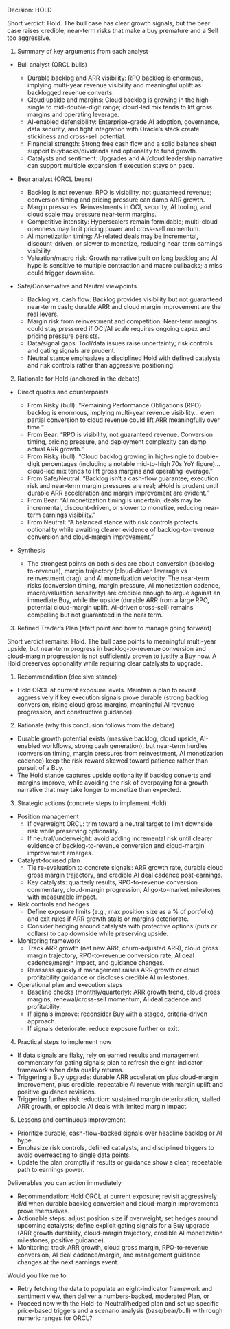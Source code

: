 Decision: HOLD

Short verdict: Hold. The bull case has clear growth signals, but the bear case raises credible, near-term risks that make a buy premature and a Sell too aggressive.

1) Summary of key arguments from each analyst

- Bull analyst (ORCL bulls)
  - Durable backlog and ARR visibility: RPO backlog is enormous, implying multi-year revenue visibility and meaningful uplift as backlogged revenue converts.
  - Cloud upside and margins: Cloud backlog is growing in the high-single to mid-double-digit range; cloud-led mix tends to lift gross margins and operating leverage.
  - AI-enabled defensibility: Enterprise-grade AI adoption, governance, data security, and tight integration with Oracle’s stack create stickiness and cross-sell potential.
  - Financial strength: Strong free cash flow and a solid balance sheet support buybacks/dividends and optionality to fund growth.
  - Catalysts and sentiment: Upgrades and AI/cloud leadership narrative can support multiple expansion if execution stays on pace.

- Bear analyst (ORCL bears)
  - Backlog is not revenue: RPO is visibility, not guaranteed revenue; conversion timing and pricing pressure can damp ARR growth.
  - Margin pressures: Reinvestments in OCI, security, AI tooling, and cloud scale may pressure near-term margins.
  - Competitive intensity: Hyperscalers remain formidable; multi-cloud openness may limit pricing power and cross-sell momentum.
  - AI monetization timing: AI-related deals may be incremental, discount-driven, or slower to monetize, reducing near-term earnings visibility.
  - Valuation/macro risk: Growth narrative built on long backlog and AI hype is sensitive to multiple contraction and macro pullbacks; a miss could trigger downside.

- Safe/Conservative and Neutral viewpoints
  - Backlog vs. cash flow: Backlog provides visibility but not guaranteed near-term cash; durable ARR and cloud margin improvement are the real levers.
  - Margin risk from reinvestment and competition: Near-term margins could stay pressured if OCI/AI scale requires ongoing capex and pricing pressure persists.
  - Data/signal gaps: Tool/data issues raise uncertainty; risk controls and gating signals are prudent.
  - Neutral stance emphasizes a disciplined Hold with defined catalysts and risk controls rather than aggressive positioning.

2) Rationale for Hold (anchored in the debate)

- Direct quotes and counterpoints
  - From Risky (bull): “Remaining Performance Obligations (RPO) backlog is enormous, implying multi-year revenue visibility… even partial conversion to cloud revenue could lift ARR meaningfully over time.”
  - From Bear: “RPO is visibility, not guaranteed revenue. Conversion timing, pricing pressure, and deployment complexity can damp actual ARR growth.”
  - From Risky (bull): “Cloud backlog growing in high-single to double-digit percentages (including a notable mid-to-high 70s YoY figure)… cloud-led mix tends to lift gross margins and operating leverage.”
  - From Safe/Neutral: “Backlog isn’t a cash-flow guarantee; execution risk and near-term margin pressures are real; aHold is prudent until durable ARR acceleration and margin improvement are evident.”
  - From Bear: “AI monetization timing is uncertain; deals may be incremental, discount-driven, or slower to monetize, reducing near-term earnings visibility.”
  - From Neutral: “A balanced stance with risk controls protects optionality while awaiting clearer evidence of backlog-to-revenue conversion and cloud-margin improvement.”

- Synthesis
  - The strongest points on both sides are about conversion (backlog-to-revenue), margin trajectory (cloud-driven leverage vs reinvestment drag), and AI monetization velocity. The near-term risks (conversion timing, margin pressure, AI monetization cadence, macro/valuation sensitivity) are credible enough to argue against an immediate Buy, while the upside (durable ARR from a large RPO, potential cloud-margin uplift, AI-driven cross-sell) remains compelling but not guaranteed in the near term.

3) Refined Trader’s Plan (start point and how to manage going forward)

Short verdict remains: Hold. The bull case points to meaningful multi-year upside, but near-term progress in backlog-to-revenue conversion and cloud-margin progression is not sufficiently proven to justify a Buy now. A Hold preserves optionality while requiring clear catalysts to upgrade.

1) Recommendation (decisive stance)
- Hold ORCL at current exposure levels. Maintain a plan to revisit aggressively if key execution signals prove durable (strong backlog conversion, rising cloud gross margins, meaningful AI revenue progression, and constructive guidance).

2) Rationale (why this conclusion follows from the debate)
- Durable growth potential exists (massive backlog, cloud upside, AI-enabled workflows, strong cash generation), but near-term hurdles (conversion timing, margin pressures from reinvestment, AI monetization cadence) keep the risk-reward skewed toward patience rather than pursuit of a Buy.
- The Hold stance captures upside optionality if backlog converts and margins improve, while avoiding the risk of overpaying for a growth narrative that may take longer to monetize than expected.

3) Strategic actions (concrete steps to implement Hold)
- Position management
  - If overweight ORCL: trim toward a neutral target to limit downside risk while preserving optionality.
  - If neutral/underweight: avoid adding incremental risk until clearer evidence of backlog-to-revenue conversion and cloud-margin improvement emerges.
- Catalyst-focused plan
  - Tie re-evaluation to concrete signals: ARR growth rate, durable cloud gross margin trajectory, and credible AI deal cadence post-earnings.
  - Key catalysts: quarterly results, RPO-to-revenue conversion commentary, cloud-margin progression, AI go-to-market milestones with measurable impact.
- Risk controls and hedges
  - Define exposure limits (e.g., max position size as a % of portfolio) and exit rules if ARR growth stalls or margins deteriorate.
  - Consider hedging around catalysts with protective options (puts or collars) to cap downside while preserving upside.
- Monitoring framework
  - Track ARR growth (net new ARR, churn-adjusted ARR), cloud gross margin trajectory, RPO-to-revenue conversion rate, AI deal cadence/margin impact, and guidance changes.
  - Reassess quickly if management raises ARR growth or cloud profitability guidance or discloses credible AI milestones.
- Operational plan and execution steps
  - Baseline checks (monthly/quarterly): ARR growth trend, cloud gross margins, renewal/cross-sell momentum, AI deal cadence and profitability.
  - If signals improve: reconsider Buy with a staged, criteria-driven approach.
  - If signals deteriorate: reduce exposure further or exit.

4) Practical steps to implement now
- If data signals are flaky, rely on earned results and management commentary for gating signals; plan to refresh the eight-indicator framework when data quality returns.
- Triggering a Buy upgrade: durable ARR acceleration plus cloud-margin improvement, plus credible, repeatable AI revenue with margin uplift and positive guidance revisions.
- Triggering further risk reduction: sustained margin deterioration, stalled ARR growth, or episodic AI deals with limited margin impact.

5) Lessons and continuous improvement
- Prioritize durable, cash-flow-backed signals over headline backlog or AI hype.
- Emphasize risk controls, defined catalysts, and disciplined triggers to avoid overreacting to single data points.
- Update the plan promptly if results or guidance show a clear, repeatable path to earnings power.

Deliverables you can action immediately
- Recommendation: Hold ORCL at current exposure; revisit aggressively if/d when durable backlog conversion and cloud-margin improvements prove themselves.
- Actionable steps: adjust position size if overweight; set hedges around upcoming catalysts; define explicit gating signals for a Buy upgrade (ARR growth durability, cloud-margin trajectory, credible AI monetization milestones, positive guidance).
- Monitoring: track ARR growth, cloud gross margin, RPO-to-revenue conversion, AI deal cadence/margin, and management guidance changes at the next earnings event.

Would you like me to:
- Retry fetching the data to populate an eight-indicator framework and sentiment view, then deliver a numbers-backed, moderated Plan, or
- Proceed now with the Hold-to-Neutral/hedged plan and set up specific price-based triggers and a scenario analysis (base/bear/bull) with rough numeric ranges for ORCL?